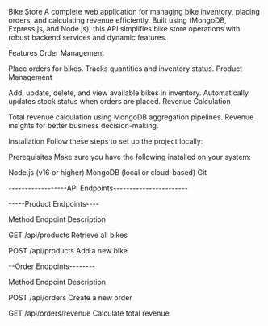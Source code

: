 Bike Store
A complete web application for managing bike inventory, placing orders, and calculating revenue efficiently. Built using (MongoDB, Express.js, and Node.js), this API simplifies bike store operations with robust backend services and dynamic features.

Features
Order Management

Place orders for bikes.
Tracks quantities and inventory status.
Product Management

Add, update, delete, and view available bikes in inventory.
Automatically updates stock status when orders are placed.
Revenue Calculation

Total revenue calculation using MongoDB aggregation pipelines.
Revenue insights for better business decision-making.


Installation
Follow these steps to set up the project locally:

Prerequisites
Make sure you have the following installed on your system:

Node.js (v16 or higher)
MongoDB (local or cloud-based)
Git


------------------API Endpoints-----------------------

-----Product Endpoints----

Method	Endpoint	Description

GET	/api/products	Retrieve all bikes

POST	/api/products	Add a new bike


 --Order Endpoints--------

Method	Endpoint	Description

POST	/api/orders	Create a new order

GET	/api/orders/revenue	Calculate total revenue